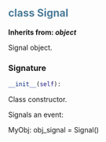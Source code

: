 #  

## <h2 style="color: #4d7c99;">class Signal</h2>


**Inherits from: _object_**

Signal object.


### Signature

```python
__init__(self):
```

Class constructor.

  Signals an event:

   MyObj:
    obj_signal = Signal()

    

